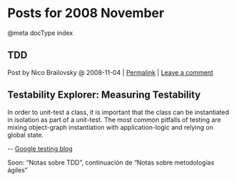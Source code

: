 # Posts for 2008 November

@meta docType index

## TDD

Post by Nico Brailovsky @ 2008-11-04 | [Permalink](md_blog/2008/1104_TDD.md)  | [Leave a comment](https://github.com/nicolasbrailo/nicolasbrailo.github.io/issues/new?title=Comment@md_blog/2008/1104_TDD.md&body=I%20have%20a%20comment!)

Testability Explorer: Measuring Testability
-------------------------------------------

In order to unit-test a class, it is important that the class can be instantiated in isolation as part of a unit-test. The most common pitfalls of testing are mixing object-graph instantiation with application-logic and relying on global state.

-- [Google testing blog](md_blog/youfoundadeadlink.md)

Soon: “Notas sobre TDD”, continuación de “Notas sobre metodologías ágiles”



